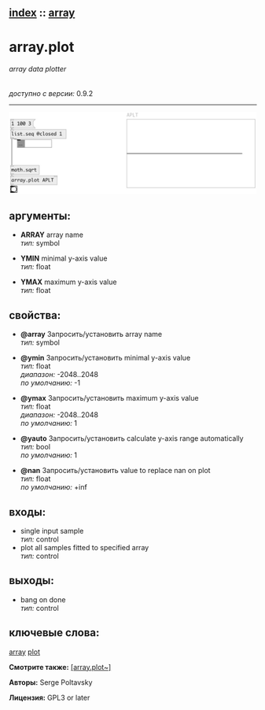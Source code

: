 [index](index.html) :: [array](category_array.html)
---

# array.plot

###### array data plotter

*доступно с версии:* 0.9.2

---




[![example](../examples/img/array.plot.jpg)](../examples/pd/array.plot.pd)



## аргументы:

* **ARRAY**
array name<br>
_тип:_ symbol<br>

* **YMIN**
minimal y-axis value<br>
_тип:_ float<br>

* **YMAX**
maximum y-axis value<br>
_тип:_ float<br>





## свойства:

* **@array** 
Запросить/установить array name<br>
_тип:_ symbol<br>

* **@ymin** 
Запросить/установить minimal y-axis value<br>
_тип:_ float<br>
_диапазон:_ -2048..2048<br>
_по умолчанию:_ -1<br>

* **@ymax** 
Запросить/установить maximum y-axis value<br>
_тип:_ float<br>
_диапазон:_ -2048..2048<br>
_по умолчанию:_ 1<br>

* **@yauto** 
Запросить/установить calculate y-axis range automatically<br>
_тип:_ bool<br>
_по умолчанию:_ 1<br>

* **@nan** 
Запросить/установить value to replace nan on plot<br>
_тип:_ float<br>
_по умолчанию:_ +inf<br>



## входы:

* single input sample<br>
_тип:_ control
* plot all samples fitted to specified array<br>
_тип:_ control



## выходы:

* bang on done<br>
_тип:_ control



## ключевые слова:

[array](keywords/array.html)
[plot](keywords/plot.html)



**Смотрите также:**
[\[array.plot~\]](array.plot~.html)




**Авторы:** Serge Poltavsky




**Лицензия:** GPL3 or later





